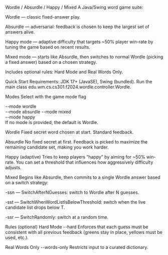 Wordle / Absurdle / Happy / Mixed
A Java/Swing word game suite:

Wordle — classic fixed-answer play.

Absurdle — adversarial: feedback is chosen to keep the largest set of answers alive.

Happy mode — adaptive difficulty that targets ~50% player win-rate by tuning the game based on recent results.

Mixed mode — starts like Absurdle, then switches to normal Wordle (picking a fixed answer) based on a chosen strategy.

Includes optional rules: Hard Mode and Real Words Only.

Quick Start
Requirements: JDK 17+ (JavaSE), Swing (bundled).
Run the main class edu.wm.cs.cs301.f2024.wordle.controller.Wordle.

Modes
Select with the game mode flag 

--mode wordle    
--mode absurdle 
--mode mixed     
--mode happy     
If no mode is provided, the default is Wordle.

Wordle
Fixed secret word chosen at start. Standard feedback.

Absurdle
No fixed secret at first. Feedback is picked to maximize the remaining candidate set, making you work harder.

Happy (adaptive)
Tries to keep players “happy” by aiming for ~50% win-rate. You can set a threshold that influences how aggressively difficulty adjusts.

Mixed
Begins like Absurdle, then commits to a single Wordle answer based on a switch strategy:

-ssn <N> — SwitchAfterNGuesses: switch to Wordle after N guesses.

-sst <T> — SwitchWhenWordListIsBelowThreshold: switch when the live candidate list drops below T.

-ssr — SwitchRandomly: switch at a random time.

Rules (optional)
Hard Mode
--hard
Enforces that each guess must be consistent with all previous feedback (greens stay in place, yellows must be used, etc.).

Real Words Only
--words-only
Restricts input to a curated dictionary. 

